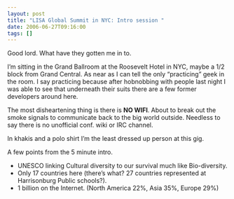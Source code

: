 ```yaml
---
layout: post
title: "LISA Global Summit in NYC: Intro session "
date: 2006-06-27T09:16:00
tags: []
---
```


<p>Good lord.  What have they gotten me in to.</p>

<p>I&#8217;m sitting in the Grand Ballroom at the Roosevelt Hotel in <span class="caps">NYC</span>, maybe a 1/2 block from Grand Central.  As near as I can tell the only &#8220;practicing&#8221; geek in the room.  I say practicing because after hobnobbing with people last night I was able to see that underneath their suits there are a few former developers around here.</p>

<p>The most disheartening thing is there is <strong>NO WIFI</strong>.  About to break out the smoke signals to communicate back to the big world outside. Needless to say there is no unofficial conf. wiki or <span class="caps">IRC</span> channel.</p>

<p>In khakis and a polo shirt I&#8217;m the least dressed up person at this gig.</p>

<p>A few points from the 5 minute intro.
<ul>
<li><span class="caps">UNESCO</span> linking Cultural diversity to our survival much like Bio-diversity. </li>
<li>Only 17 countries here (there&#8217;s what? 27 countries represented at Harrisonburg Public schools?).</li>
<li>1 billion on the Internet. (North America 22%, Asia 35%, Europe 29%)</li>
</ul></p>
